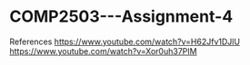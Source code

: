 # COMP2503---Assignment-4

References
https://www.youtube.com/watch?v=H62Jfv1DJlU
https://www.youtube.com/watch?v=Xor0uh37PIM
